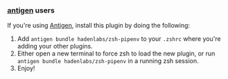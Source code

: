 ### [antigen](https://github.com/zsh-users/antigen) users

If you're using [Antigen](https://github.com/zsh-lovers/antigen), install this plugin by doing the following:

1.  Add `antigen bundle hadenlabs/zsh-pipenv` to your `.zshrc` where you're adding your other plugins.
2.  Either open a new terminal to force zsh to load the new plugin, or run `antigen bundle hadenlabs/zsh-pipenv` in a running zsh session.
3.  Enjoy!
